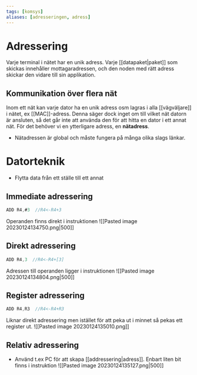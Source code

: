 ```yaml
---
tags: [komsys]
aliases: [adresseringen, adress]
---
```

# Adressering
Varje terminal i nätet har en unik adress. Varje [[datapaket|paket]] som skickas innehåller mottagaradressen, och den noden med rätt adress skickar den vidare till sin applikation.

## Kommunikation över flera nät
Inom ett nät kan varje dator ha en unik adress osm lagras i alla [[vägväljare]] i nätet, ex [[MAC]]-adress. Denna säger dock inget om till vilket nät datorn är ansluten, så det går inte att använda den för att hitta en dator i ett annat nät. För det behöver vi en ytterligare adress, en **nätadress**.
- Nätadressen är global och måste fungera på många olika slags länkar.

# Datorteknik
- Flytta data från ett ställe till ett annat

## Immediate adressering
```c
ADD R4,#3  //R4<-R4+3
```
Operanden finns direkt i instruktionen
![[Pasted image 20230124134750.png|500]]

## Direkt adressering
```C
ADD R4,3  //R4<-R4+[3]
```
Adressen till operanden ligger i instruktionen
![[Pasted image 20230124134804.png|500]]

## Register adressering
```C
ADD R4,R3  //R4<-R4+R3
```
Liknar direkt adressering men istället för att peka ut i minnet så pekas ett register ut.
![[Pasted image 20230124135010.png]]

## Relativ adressering
- Använd t.ex PC för att skapa [[addressering|adress]]. Enbart liten bit finns i instruktion
![[Pasted image 20230124135127.png|500]]